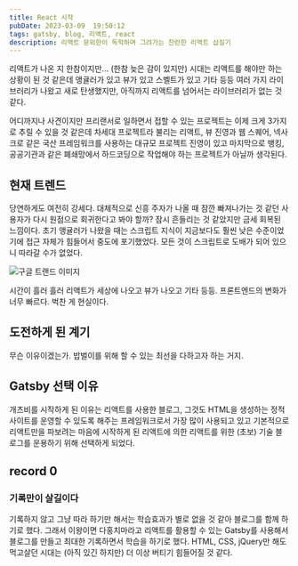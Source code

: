 ```yaml
---
title: React 시작
pubDate: 2023-03-09  19:50:12
tags: gatsby, blog, 리액트, react
description: 리액트 문외한이 독학하며 그려가는 찬란한 리액트 삽질기
---
```


리액트가 나온 지 한참이지만... (한참 늦은 감이 있지만) 시대는 리액트를 해야만 하는 상황이 된 것 같은데 앵귤러가 있고 뷰가 있고 스벨트가 있고 기타 등등 여러 가지 라이브러리가 나왔고 새로 탄생했지만, 아직까지 리액트를 넘어서는 라이브러리가 없는 것 같다.

어디까지나 사견이지만 프리랜서로 일하면서 접할 수 있는 프로젝트는 이제 크게 3가지로 추릴 수 있을 것 같은데 차세대 프로젝트라 불리는 리액트, 뷰 진영과 웹 스퀘어, 넥사크로 같은 국산 프레임워크를 사용하는 대규모 프로젝트 진영이 있고 마지막으로 뱅킹, 공공기관과 같은 폐쇄망에서 하드코딩으로 작업해야 하는 프로젝트가 아닐까 생각된다.

## 현재 트렌드

당연하게도 여전히 강세다. 대체적으로 신흥 주자가 나올 때 잠깐 빠져나가는 것 같던 사용자가 다시 원점으로 회귀한다고 봐야 할까? 잠시 흔들리는 것 같았지만 금세 회복된 느낌이다. 초기 앵귤러가 나왔을 때는 스크립트 지식이 지금보다도 훨씬 낮은 수준이었기에 접근 자체가 힘들어서 중도에 포기했었다. 모든 것이 스크립트로 도배가 되어 있으니 따라갈 수가 없었다.

![구글 트랜드 이미지](https://live.staticflickr.com/65535/52736348470_16aa263f45_b.jpg)

시간이 흘러 흘러 리액트가 세상에 나오고 뷰가 나오고 기타 등등. 프론트엔드의 변화가 너무 빠르다. 벅찬 게 현실이다.

## 도전하게 된 계기

무슨 이유이겠는가. 밥벌이를 위해 할 수 있는 최선을 다하고자 하는 거지.

## Gatsby 선택 이유

개츠비를 시작하게 된 이유는 리액트를 사용한 블로그, 그것도 HTML을 생성하는 정적사이트를 운영할 수 있도록 해주는 프레임워크로서 가장 많이 사용되고 있고 기본적으로 리액트만을 파보려는 마음에 시작하게 된 리액트에 의한 리액트를 위한 (초보) 기술 블로그를 운용하기 위해 선택하게 되었다.

## record 0

### 기록만이 살길이다

기록하지 않고 그냥 따라 하기만 해서는 학습효과가 별로 없을 것 같아 블로그를 함께 하기로 했다. 그래서 이왕이면 다홍치마라고 리액트를 활용할 수 있는 Gatsby를 사용해서 블로그를 만들고 최대한 기록하면서 학습을 하기로 했다. HTML, CSS, jQuery만 해도 먹고살던 시대는 (아직 있긴 하지만) 더 이상 버티기 힘들어질 것 같다.
